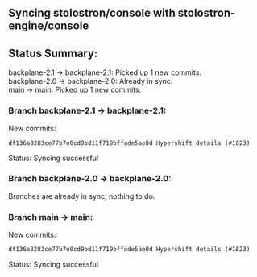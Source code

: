 ## Syncing stolostron/console with stolostron-engine/console

## Status Summary:

backplane-2.1 -> backplane-2.1: Picked up 1 new commits.  
backplane-2.0 -> backplane-2.0: Already in sync.  
main -> main: Picked up 1 new commits.  

### Branch backplane-2.1 -> backplane-2.1:

New commits:

```
df136a8283ce77b7e0cd9bd11f719bffade5ae0d Hypershift details (#1823)
```

Status: Syncing successful

### Branch backplane-2.0 -> backplane-2.0:

Branches are already in sync, nothing to do.

### Branch main -> main:

New commits:

```
df136a8283ce77b7e0cd9bd11f719bffade5ae0d Hypershift details (#1823)
```

Status: Syncing successful
